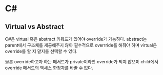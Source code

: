 # C#

## Virtual vs Abstract
C#은 virtual 혹은 abstract 키워드가 있어야 override가 가능하다.
abstract는 parent에서 구조체를 제공해주지 않아 필수적으로 overrride를 해줘야 하며
virtual은 override를 할 지 말지를 선택할 수 있다.

물론 override하고자 하는 메서드가 private이라면 override가 되지 않으며
child에서 override 메서드의 엑세스 한정자를 바꿀 수 없다.